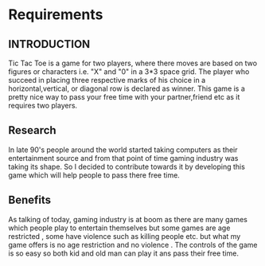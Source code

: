 # Requirements

## **INTRODUCTION**

Tic Tac Toe is a game for two players, where there moves are based on two figures or characters i.e. "X" and "0" in a 3*3 space grid. The player who succeed in placing three respective marks of his choice in a horizontal,vertical, or diagonal row is declared as winner. This game is a pretty nice way to pass your free time
with your partner,friend etc as it requires two players.


## **Research**

In late 90's people around the world started taking computers as their entertainment source and from that point of time gaming industry was taking its shape. So I decided to contribute towards it by developing this game which will help people to pass there free time.

## **Benefits**

As talking of today, gaming industry is at boom as there are many games which people play to entertain themselves but some games are age restricted , some have violence such as killing people etc. but what my game offers is no age restriction and no violence . The controls of the game is so easy so both kid and old man can play it ans pass their free time.


